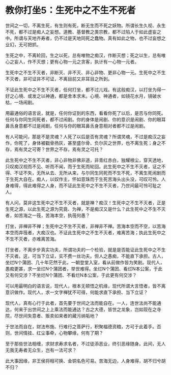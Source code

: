 教你打坐5：生死中之不生不死者
====

			

世间之一切，不离生死，有生则有死，断无生而不死之妖物。所谓长生久视、永生不死，都不过是痴人之妄想。道教、基督教之类宗教，都不过陷人于如此虚妄之中。所谓与天地齐寿者，仍不过是天地同死之蠢物。真有如此之物，也不过妄想之业幻，无可把抓。

生死之中，不离轮回，生之以死，总有唯物之痴汉，作断灭想；死之以生，总有唯心之妄人，作不灭想；更有心物一元之贪客，执计有一心物一元者。

生死中之不生不灭者，非断灭、非不灭、非心非物、更非心物一元。生死中之不生不灭者，非可证非不可证，不离目前又非耳目之所到。

不证此生死中之不生不灭者，任何打坐，都不过儿戏。有这般痴汉，以打坐为得一好之心境、或发之以神通，都是舍本求末。心境、神通者，如镜花水月，镜破水枯，一场闹剧。

用最通俗的语言说，就是，任何你证到的东西，看看你死了以后，是否与你同死。任何与你同生同死者，都不过闹剧。你的身体是闹剧、你的意识是闹剧、你的眼耳鼻舌身意都不过是闹剧，任何与你的眼耳鼻舌身意相对者都不过是闹剧。

有人可能问，那是不是灵魂？人死了以后是否有灵魂？所谓灵魂，不过是痴汉之妄作，你死了，身体被戳骨扬灰，甚至盛尔骨、负尔灰之世界，也不离生死；身之不存，焉有灵之可寄？世界之不存，焉有灵之可托？

此生死中之不生不灭者，非心非物非佛非道，非青红赤白，独耀根尘，穿天透地，只叹痴汉视而不见、听而不闻，而于生死而轮回。此生死中之不生不灭者，证之不得、不证不失，无所从去、无所从来，与尔同生同死而不生不死，不离生死闹剧而于生死大自在。痴人，以奴作主，怀如意珠而于生死苦海头出头没，可叹可怜。人身难得，得此难得之人身，而不证此生死中之不生不灭者，乃世间最可怜可耻之人。

有人问，莫非这生死中之不生不灭者，就是禅？痴汉！生死中之不生不灭者，正是生死之源，以此生死之源为究竟、为禅，不是痴汉又是什么？此生死中之不生不灭者，如苦海之一筏，苦海本空，执筏何愚？

打坐，非禅非不禅；生死中之不生不灭者，非禅非不禅。苦海本空而不空，以苦海本空而弃筏者，大痴汉也。不证此生死中之不生不灭者，难离苦海；执此生死中之不生不灭者，亦难离苦海。

打坐者，不离步步真实功夫，所谓功夫的一个检验，就是是否能证此生死中之不生不灭者。这，可当下立证，实不费一丝功夫。但人之愚痴，不能直下承担。古人，坐烂N个蒲团、几十年茫然于此，一朝登堂入室，看从前做作皆为笑剧。现代人，愚痴更甚，求一坐烂N个蒲团者，举世难得。坐烂N个蒲团、看烂N本公案，于此又有何交涉？不坐烂N个蒲团、不看烂N本公案，于此更有何交涉？

可以用最明白的语言说，现代人，根本无顿悟之机缘，现代所谓大言悟者，皆不离意识做作。现代人，求一文字禅犹不可得，何能求直下承担、当下立证？

现代人，真有心行于此者，首先要于世间之法而能自在。一人，连世法尚不能通达，何来于出世间之上上乘法而能通达？古之大德，皆世之龙象，岂如现在之寺院，尽世间失意者、贩卖如来者的藏污纳垢地？

于世法而自在，财法布施、行难行之菩萨行，积聚福德资粮，方可于此着手。否则，世间情挂、红尘事牵，心物攀缘，何有了期？

至于那些世法相缠，求财求寿求名者，不过徒添恶业，终引恶缘随身。此间，无人无我无寿者无众生，岂有一法可求？

此大事因缘，非王侯将相可换、金铜名色可易。苦海无边，人身难得，胡不归兮胡不归？
